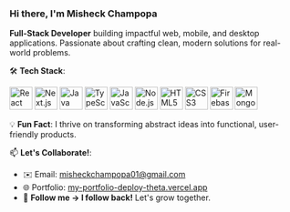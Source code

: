 ### Hi there, I'm Misheck Champopa

**Full-Stack Developer** building impactful web, mobile, and desktop applications. Passionate about crafting clean, modern solutions for real-world problems.  

🛠 **Tech Stack**:  
<p align="left">
  <img src="https://cdn.jsdelivr.net/gh/devicons/devicon/icons/react/react-original.svg" width="40" height="40" alt="React"/>
  <img src="https://cdn.jsdelivr.net/gh/devicons/devicon/icons/nextjs/nextjs-original.svg" width="40" height="40" alt="Next.js"/>
  <img src="https://cdn.jsdelivr.net/gh/devicons/devicon/icons/java/java-original.svg" width="40" height="40" alt="Java"/>
  <img src="https://cdn.jsdelivr.net/gh/devicons/devicon/icons/typescript/typescript-original.svg" width="40" height="40" alt="TypeScript"/>
  <img src="https://cdn.jsdelivr.net/gh/devicons/devicon/icons/javascript/javascript-original.svg" width="40" height="40" alt="JavaScript"/>
  <img src="https://cdn.jsdelivr.net/gh/devicons/devicon/icons/nodejs/nodejs-plain.svg" width="40" height="40" alt="Node.js"/>
  <img src="https://cdn.jsdelivr.net/gh/devicons/devicon/icons/html5/html5-original.svg" width="40" height="40" alt="HTML5"/>
  <img src="https://cdn.jsdelivr.net/gh/devicons/devicon/icons/css3/css3-original.svg" width="40" height="40" alt="CSS3"/>
  <img src="https://cdn.jsdelivr.net/gh/devicons/devicon/icons/firebase/firebase-plain-wordmark.svg" width="40" height="40" alt="Firebase"/>
  <img src="https://cdn.jsdelivr.net/gh/devicons/devicon/icons/mongodb/mongodb-original.svg" width="40" height="40" alt="MongoDB"/>
</p>

💡 **Fun Fact**: I thrive on transforming abstract ideas into functional, user-friendly products.  

📫 **Let's Collaborate!**:  
- ✉️ Email: [misheckchampopa01@gmail.com](mailto:misheckchampopa01@gmail.com)  
- 🌐 Portfolio: [my-portfolio-deploy-theta.vercel.app](https://my-portfolio-deploy-theta.vercel.app)  
- 🔄 **Follow me → I follow back!** Let's grow together.